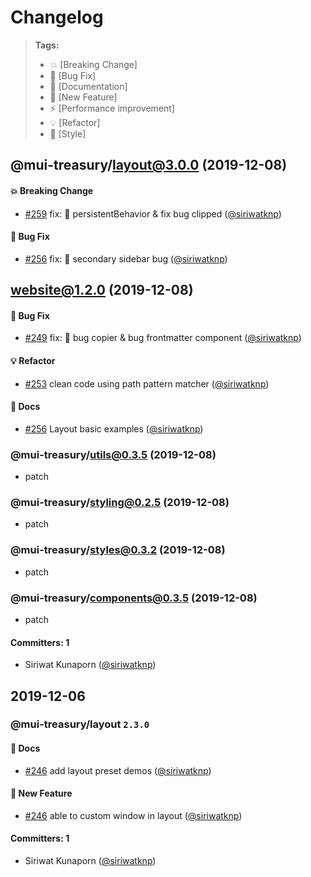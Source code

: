 # Changelog
> **Tags:**
> - :boom:       [Breaking Change]
> - :bug:        [Bug Fix]
> - :memo:       [Documentation]
> - :rocket:     [New Feature]
> - :zap:        [Performance improvement]
> - :bulb:       [Refactor]
> - :lipstick:   [Style]

## @mui-treasury/layout@3.0.0 (2019-12-08)

#### :boom: Breaking Change
  * [#259](https://github.com/siriwatknp/mui-treasury/pull/259) fix: 🐛 persistentBehavior & fix bug clipped ([@siriwatknp](https://github.com/siriwatknp))

#### :bug: Bug Fix
  * [#256](https://github.com/siriwatknp/mui-treasury/pull/256) fix: 🐛 secondary sidebar bug ([@siriwatknp](https://github.com/siriwatknp))

## website@1.2.0 (2019-12-08)

#### :bug: Bug Fix
  * [#249](https://github.com/siriwatknp/mui-treasury/pull/249) fix: 🐛 bug copier & bug frontmatter component ([@siriwatknp](https://github.com/siriwatknp))

#### :bulb: Refactor
* [#253](https://github.com/siriwatknp/mui-treasury/pull/253) clean code using path pattern matcher ([@siriwatknp](https://github.com/siriwatknp))

#### :memo: Docs
  * [#256](https://github.com/siriwatknp/mui-treasury/pull/256) Layout basic examples ([@siriwatknp](https://github.com/siriwatknp))

### @mui-treasury/utils@0.3.5 (2019-12-08)
  * patch
### @mui-treasury/styling@0.2.5 (2019-12-08)
  * patch
### @mui-treasury/styles@0.3.2 (2019-12-08)
  * patch
### @mui-treasury/components@0.3.5 (2019-12-08)
  * patch

#### Committers: 1
- Siriwat Kunaporn ([@siriwatknp](https://github.com/siriwatknp))


## 2019-12-06
### @mui-treasury/layout `2.3.0`

#### :memo: Docs
  * [#246](https://github.com/siriwatknp/mui-treasury/pull/246) add layout preset demos ([@siriwatknp](https://github.com/siriwatknp))

#### :rocket: New Feature
  * [#246](https://github.com/siriwatknp/mui-treasury/pull/246) able to custom window in layout ([@siriwatknp](https://github.com/siriwatknp))

#### Committers: 1
- Siriwat Kunaporn ([@siriwatknp](https://github.com/siriwatknp))
